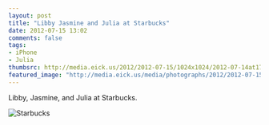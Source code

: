 ```yaml
---
layout: post
title: "Libby Jasmine and Julia at Starbucks"
date: 2012-07-15 13:02
comments: false
tags: 
- iPhone
- Julia
thumbsrc: http://media.eick.us/2012/2012-07-15/1024x1024/2012-07-14at17.40.42.jpg
featured_image: "http://media.eick.us/media/photographs/2012/2012-07-15/2012-07-14at17.40.42.jpg"
---
```

Libby, Jasmine, and Julia at Starbucks.

![Starbucks](http://media.eick.us/media/photographs/2012/2012-07-15/2012-07-14at17.40.42.jpg)

